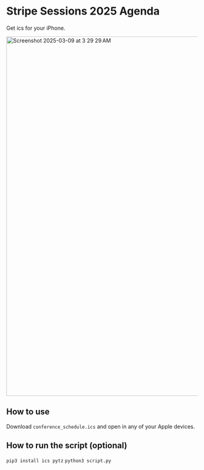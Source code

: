 # Stripe Sessions 2025 Agenda
Get ics for your iPhone.

<img width="947" alt="Screenshot 2025-03-09 at 3 29 29 AM" src="https://github.com/user-attachments/assets/aa5a4c4f-6a33-4207-8a2a-bde1fde7eb4c" />

## How to use
Download ```conference_schedule.ics``` and open in any of your Apple devices.

## How to run the script (optional)
```pip3 install ics pytz```
```python3 script.py```
